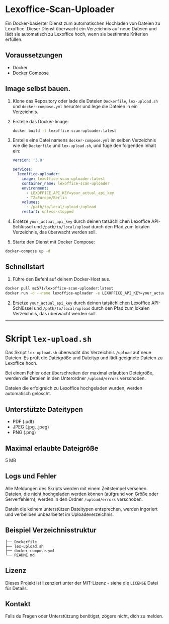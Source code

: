 # Lexoffice-Scan-Uploader

Ein Docker-basierter Dienst zum automatischen Hochladen von Dateien zu Lexoffice. Dieser Dienst überwacht ein Verzeichnis auf neue Dateien und lädt sie automatisch zu Lexoffice hoch, wenn sie bestimmte Kriterien erfüllen.

## Voraussetzungen

- Docker
- Docker Compose

## Image selbst bauen.

1. Klone das Repository oder lade die Dateien `Dockerfile`, `lex-upload.sh` und `docker-compose.yml` herunter und lege die Dateien in ein Verzeichnis.

2. Erstelle das Docker-Image:

    ```sh
    docker build -t lexoffice-scan-uploader:latest
    ```

3. Erstelle eine Datei namens `docker-compose.yml` im selben Verzeichnis wie die `Dockerfile` und `lex-upload.sh`, und füge den folgenden Inhalt ein:

    ```yaml
    version: '3.8'

    services:
      lexoffice-uploader:
        image: lexoffice-scan-uploader:latest
        container_name: lexoffice-scan-uploader
        environment:
          - LEXOFFICE_API_KEY=your_actual_api_key
          - TZ=Europe/Berlin
        volumes:
          - /path/to/local/upload:/upload
        restart: unless-stopped
    ```

4. Ersetze `your_actual_api_key` durch deinen tatsächlichen Lexoffice API-Schlüssel und `/path/to/local/upload` durch den Pfad zum lokalen Verzeichnis, das überwacht werden soll.

5. Starte den Dienst mit Docker Compose:

```sh
docker-compose up -d
```

## Schnellstart

1. Führe den Befehl auf deinem Docker-Host aus.
```sh
docker pull mz571/lexoffice-scan-uploader:latest
docker run -d --name lexoffice-uploader -e LEXOFFICE_API_KEY=your_actual_api_key -e TZ=Europe/Berlin -v /path/to/local/upload:/upload mz571/lexoffice-scan-uploader
```

2. Ersetze `your_actual_api_key` durch deinen tatsächlichen Lexoffice API-Schlüssel und `/path/to/local/upload` durch den Pfad zum lokalen Verzeichnis, das überwacht werden soll.

* * *
# Skript `lex-upload.sh`

Das Skript `lex-upload.sh` überwacht das Verzeichnis `/upload` auf neue Dateien. Es prüft die Dateigröße und Dateityp und lädt geeignete Dateien zu Lexoffice hoch.

Bei einem Fehler oder überschreiten der maximal erlaubten Deteigröße, werden die Deteien in den Unterordner `/upload/errors` verschoben.

Dateien die erfolgreich zu Lexoffice hochgeladen wurden, werden automatisch gelöscht.

## Unterstützte Dateitypen

- PDF (.pdf)
- JPEG (.jpg, .jpeg)
- PNG (.png)

## Maximal erlaubte Dateigröße

5 MB

## Logs und Fehler

Alle Meldungen des Skripts werden mit einem Zeitstempel versehen. Dateien, die nicht hochgeladen werden können (aufgrund von Größe oder Serverfehlern), werden in den Ordner `/upload/errors` verschoben.

Datein die keinem unterstützen Dateitypen entsprechen, werden ingoriert und verbeliben unbearbeitet im Uploadeverzeichnis.

## Beispiel Verzeichnisstruktur

```.
├── Dockerfile
├── lex-upload.sh
├── docker-compose.yml
└── README.md
````

## Lizenz

Dieses Projekt ist lizenziert unter der MIT-Lizenz - siehe die `LICENSE` Datei für Details.

## Kontakt

Falls du Fragen oder Unterstützung benötigst, zögere nicht, dich zu melden.
